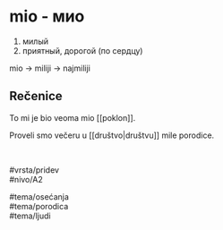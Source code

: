 # mio - мио

1. милый  
2. приятный, дорогой (по сердцу)

mio → miliji → najmiliji

## Rečenice

To mi je bio veoma mio [[poklon]].

Proveli smo večeru u [[društvo|društvu]] mile porodice.

<br>

#vrsta/pridev  
#nivo/A2  

#tema/osеćanja  
#tema/porodica  
#tema/ljudi
